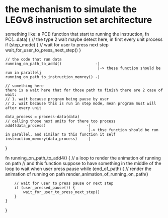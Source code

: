 # the mechanism to simulate the LEGv8 instruction set architecture
something like:
a PC() function that start to running the instruction,
fn PC(...data) {
    // the type 2 wait maybe detect here, in first every unit process
    if (step_mode) {
        // wait for user to press next step
        wait_for_user_to_press_next_step()
    }

    // the code that run data
    running_on_path_to_add4()               -|
                                             |-> these function should be run in parallelj
    running_on_path_to_instruction_memroy() -|

    // something here
    there is a wait here that for those path to finish there are 2 case of wait:
    // 1. wait because program being pause by user
    // 2. wait because this is run in step mode, mean program must will after every unit

    data_process = process-data(data)
    // calling those next units for there too process
    add4(data_process)                  -|
                                         |-> thse function should be run in parallel, and similar to this function it self
    instruction_memory(data_process)    -|
}

fn running_on_path_to_add4() {
    // a loop to render the animation of running on path
    // and this function suppose to have something in the middle of the loop to wait when user press pause
    while (end_of_path) {
        // render the animation of running on path
        render_animation_of_running_on_path()

        // wait for user to press pause or next step
        if (user_pressed_pause()) {
            wait_for_user_to_press_next_step()
        }
    }
}
